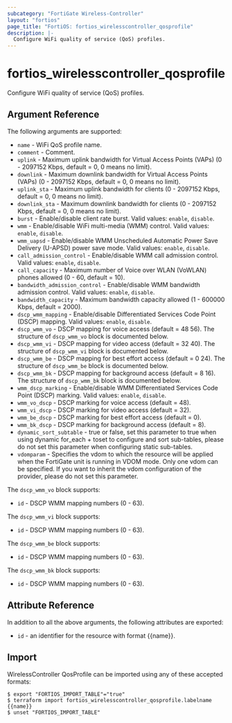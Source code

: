 ```yaml
---
subcategory: "FortiGate Wireless-Controller"
layout: "fortios"
page_title: "FortiOS: fortios_wirelesscontroller_qosprofile"
description: |-
  Configure WiFi quality of service (QoS) profiles.
---
```


# fortios_wirelesscontroller_qosprofile
Configure WiFi quality of service (QoS) profiles.

## Argument Reference

The following arguments are supported:

* `name` - WiFi QoS profile name.
* `comment` - Comment.
* `uplink` - Maximum uplink bandwidth for Virtual Access Points (VAPs) (0 - 2097152 Kbps, default = 0, 0 means no limit).
* `downlink` - Maximum downlink bandwidth for Virtual Access Points (VAPs) (0 - 2097152 Kbps, default = 0, 0 means no limit).
* `uplink_sta` - Maximum uplink bandwidth for clients (0 - 2097152 Kbps, default = 0, 0 means no limit).
* `downlink_sta` - Maximum downlink bandwidth for clients (0 - 2097152 Kbps, default = 0, 0 means no limit).
* `burst` - Enable/disable client rate burst. Valid values: `enable`, `disable`.
* `wmm` - Enable/disable WiFi multi-media (WMM) control. Valid values: `enable`, `disable`.
* `wmm_uapsd` - Enable/disable WMM Unscheduled Automatic Power Save Delivery (U-APSD) power save mode. Valid values: `enable`, `disable`.
* `call_admission_control` - Enable/disable WMM call admission control. Valid values: `enable`, `disable`.
* `call_capacity` - Maximum number of Voice over WLAN (VoWLAN) phones allowed (0 - 60, default = 10).
* `bandwidth_admission_control` - Enable/disable WMM bandwidth admission control. Valid values: `enable`, `disable`.
* `bandwidth_capacity` - Maximum bandwidth capacity allowed (1 - 600000 Kbps, default = 2000).
* `dscp_wmm_mapping` - Enable/disable Differentiated Services Code Point (DSCP) mapping. Valid values: `enable`, `disable`.
* `dscp_wmm_vo` - DSCP mapping for voice access (default = 48 56). The structure of `dscp_wmm_vo` block is documented below.
* `dscp_wmm_vi` - DSCP mapping for video access (default = 32 40). The structure of `dscp_wmm_vi` block is documented below.
* `dscp_wmm_be` - DSCP mapping for best effort access (default = 0 24). The structure of `dscp_wmm_be` block is documented below.
* `dscp_wmm_bk` - DSCP mapping for background access (default = 8 16). The structure of `dscp_wmm_bk` block is documented below.
* `wmm_dscp_marking` - Enable/disable WMM Differentiated Services Code Point (DSCP) marking. Valid values: `enable`, `disable`.
* `wmm_vo_dscp` - DSCP marking for voice access (default = 48).
* `wmm_vi_dscp` - DSCP marking for video access (default = 32).
* `wmm_be_dscp` - DSCP marking for best effort access (default = 0).
* `wmm_bk_dscp` - DSCP marking for background access (default = 8).
* `dynamic_sort_subtable` - true or false, set this parameter to true when using dynamic for_each + toset to configure and sort sub-tables, please do not set this parameter when configuring static sub-tables.
* `vdomparam` - Specifies the vdom to which the resource will be applied when the FortiGate unit is running in VDOM mode. Only one vdom can be specified. If you want to inherit the vdom configuration of the provider, please do not set this parameter.

The `dscp_wmm_vo` block supports:

* `id` - DSCP WMM mapping numbers (0 - 63).

The `dscp_wmm_vi` block supports:

* `id` - DSCP WMM mapping numbers (0 - 63).

The `dscp_wmm_be` block supports:

* `id` - DSCP WMM mapping numbers (0 - 63).

The `dscp_wmm_bk` block supports:

* `id` - DSCP WMM mapping numbers (0 - 63).


## Attribute Reference

In addition to all the above arguments, the following attributes are exported:
* `id` - an identifier for the resource with format {{name}}.

## Import

WirelessController QosProfile can be imported using any of these accepted formats:
```
$ export "FORTIOS_IMPORT_TABLE"="true"
$ terraform import fortios_wirelesscontroller_qosprofile.labelname {{name}}
$ unset "FORTIOS_IMPORT_TABLE"
```
